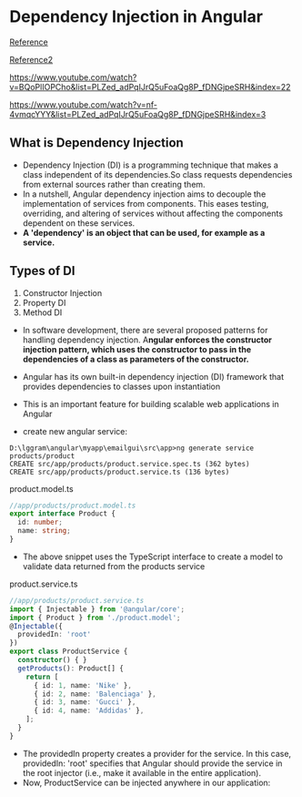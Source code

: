 
# Dependency Injection in Angular

[Reference](https://blog.logrocket.com/how-dependency-injection-works-in-angular/)

[Reference2](https://www.youtube.com/watch?v=DJN2fblmWhE)

https://www.youtube.com/watch?v=BQoPlIOPCho&list=PLZed_adPqIJrQ5uFoaQg8P_fDNGjpeSRH&index=22

https://www.youtube.com/watch?v=nf-4vmqcYYY&list=PLZed_adPqIJrQ5uFoaQg8P_fDNGjpeSRH&index=3
## What is Dependency Injection
 - Dependency Injection (DI) is a programming technique that makes a class independent of its dependencies.So class requests dependencies from external sources rather than creating them.
 - In a nutshell, Angular dependency injection aims to decouple the implementation of services from components. This eases testing, overriding, and altering of services without affecting the components dependent on these services.
 - **A 'dependency' is an object that can be used, for example as a service.**

## Types of DI

1. Constructor Injection
2. Property DI
3. Method DI 


- In software development, there are several proposed patterns for handling dependency injection. A**ngular enforces the constructor injection pattern, which uses the constructor to pass in the dependencies of a class as parameters of the constructor.**

- Angular has its own built-in dependency injection (DI) framework that provides dependencies to classes upon instantiation

- This is an important feature for building scalable web applications in Angular

- create new angular service: 
```text
D:\lggram\angular\myapp\emailgui\src\app>ng generate service products/product
CREATE src/app/products/product.service.spec.ts (362 bytes)
CREATE src/app/products/product.service.ts (136 bytes)
```

product.model.ts
```typescript
//app/products/product.model.ts
export interface Product {
  id: number;
  name: string;
}
```
- The above snippet uses the TypeScript interface to create a model to validate data returned from the products service

product.service.ts
```typescript
//app/products/product.service.ts
import { Injectable } from '@angular/core';
import { Product } from './product.model';
@Injectable({
  providedIn: 'root'
})
export class ProductService {
  constructor() { }
  getProducts(): Product[] {
    return [
      { id: 1, name: 'Nike' },
      { id: 2, name: 'Balenciaga' },
      { id: 3, name: 'Gucci' },
      { id: 4, name: 'Addidas' },
    ];
  }
}
```
- The providedIn property creates a provider for the service. In this case, providedIn: 'root' specifies that Angular should provide the service in the root injector (i.e., make it available in the entire application).
- Now, ProductService can be injected anywhere in our application: